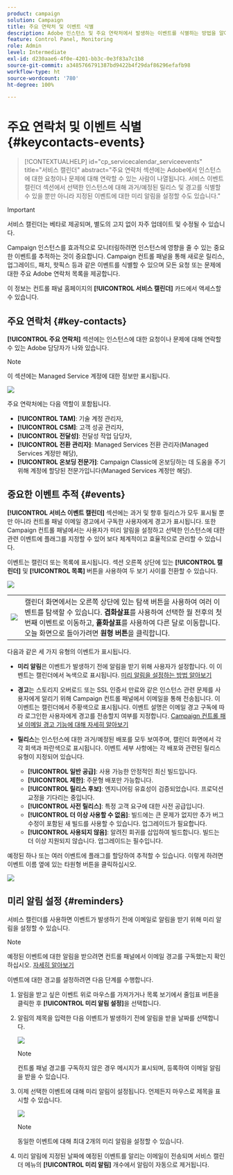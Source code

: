 ```yaml
---
product: campaign
solution: Campaign
title: 주요 연락처 및 이벤트 식별
description: Adobe 인스턴스 및 주요 연락처에서 발생하는 이벤트를 식별하는 방법을 알아봅니다.
feature: Control Panel, Monitoring
role: Admin
level: Intermediate
exl-id: d230aae6-4f0e-4201-bb3c-0e3f83a7c1b8
source-git-commit: a3485766791387bd9422b4f29daf86296efafb98
workflow-type: ht
source-wordcount: '780'
ht-degree: 100%

---
```


# 주요 연락처 및 이벤트 식별 {#keycontacts-events}

>[!CONTEXTUALHELP]
>id="cp_servicecalendar_serviceevents"
>title="서비스 캘린더"
>abstract="주요 연락처 섹션에는 Adobe에서 인스턴스에 대한 요청이나 문제에 대해 연락할 수 있는 사람이 나열됩니다. 서비스 이벤트 캘린더 섹션에서 선택한 인스턴스에 대해 과거/예정된 릴리스 및 경고를 식별할 수 있을 뿐만 아니라 지정된 이벤트에 대한 미리 알림을 설정할 수도 있습니다."

>[!IMPORTANT]
>
>서비스 캘린더는 베타로 제공되며, 별도의 고지 없이 자주 업데이트 및 수정될 수 있습니다.

Campaign 인스턴스를 효과적으로 모니터링하려면 인스턴스에 영향을 줄 수 있는 중요한 이벤트를 추적하는 것이 중요합니다. Campaign 컨트롤 패널을 통해 새로운 릴리스, 업그레이드, 패치, 핫픽스 등과 같은 이벤트를 식별할 수 있으며 모든 요청 또는 문제에 대한 주요 Adobe 연락처 목록을 제공합니다.

이 정보는 컨트롤 패널 홈페이지의 **[!UICONTROL 서비스 캘린더]** 카드에서 액세스할 수 있습니다.

## 주요 연락처 {#key-contacts}

**[!UICONTROL 주요 연락처]** 섹션에는 인스턴스에 대한 요청이나 문제에 대해 연락할 수 있는 Adobe 담당자가 나와 있습니다.

>[!NOTE]
>
>이 섹션에는 Managed Service 계정에 대한 정보만 표시됩니다.

![](assets/service-events-contacts.png)

주요 연락처에는 다음 역할이 포함됩니다.

* **[!UICONTROL TAM]**: 기술 계정 관리자,
* **[!UICONTROL CSM]**: 고객 성공 관리자,
* **[!UICONTROL 전달성]**: 전달성 작업 담당자,
* **[!UICONTROL 전환 관리자]**: Managed Services 전환 관리자(Managed Services 계정만 해당),
* **[!UICONTROL 온보딩 전문가]**: Campaign Classic에 온보딩하는 데 도움을 주기 위해 계정에 할당된 전문가입니다(Managed Services 계정만 해당).

## 중요한 이벤트 추적 {#events}

**[!UICONTROL 서비스 이벤트 캘린더]** 섹션에는 과거 및 향후 릴리스가 모두 표시될 뿐만 아니라 컨트롤 패널 이메일 경고에서 구독한 사용자에게 경고가 표시됩니다. 또한 Campaign 컨트롤 패널에서는 사용자가 미리 알림을 설정하고 선택한 인스턴스에 대한 관련 이벤트에 플래그를 지정할 수 있어 보다 체계적이고 효율적으로 관리할 수 있습니다.

이벤트는 캘린더 또는 목록에 표시됩니다. 섹션 오른쪽 상단에 있는 **[!UICONTROL 캘린더]** 및 **[!UICONTROL 목록]** 버튼을 사용하여 두 보기 사이를 전환할 수 있습니다.

![](assets/service-events-calendar.png)

<table><tr style="border: 0;">
<td><img src="assets/do-not-localize/nav-buttons.png">
</td><td>캘린더 화면에서는 오른쪽 상단에 있는 탐색 버튼을 사용하여 여러 이벤트를 탐색할 수 있습니다. <b>겹화살표</b>를 사용하여 선택한 월 전후의 첫 번째 이벤트로 이동하고, <b>홑화살표</b>를 사용하여 다른 달로 이동합니다. 오늘 화면으로 돌아가려면 <b>원형 버튼</b>을 클릭합니다.</td>
</tr></table>

다음과 같은 세 가지 유형의 이벤트가 표시됩니다.

* **미리 알림**&#x200B;은 이벤트가 발생하기 전에 알림을 받기 위해 사용자가 설정합니다. 이 이벤트는 캘린더에서 녹색으로 표시됩니다. [미리 알림을 설정하는 방법 알아보기](#reminders)
* **경고**&#x200B;는 스토리지 오버로드 또는 SSL 인증서 만료와 같은 인스턴스 관련 문제를 사용자에게 알리기 위해 Campaign 컨트롤 패널에서 이메일을 통해 전송됩니다. 이 이벤트는 캘린더에서 주황색으로 표시됩니다. 이벤트 설명은 이메일 경고 구독에 따라 로그인한 사용자에게 경고를 전송할지 여부를 지정합니다. [Campaign 컨트롤 패널 이메일 경고 기능에 대해 자세히 알아보기](../performance-monitoring/using/email-alerting.md)

* **릴리스**&#x200B;는 인스턴스에 대한 과거/예정된 배포를 모두 보여주며, 캘린더 화면에서 각각 회색과 파란색으로 표시됩니다. 이벤트 세부 사항에는 각 배포와 관련된 릴리스 유형이 지정되어 있습니다.

   * **[!UICONTROL 일반 공급]**: 사용 가능한 안정적인 최신 빌드입니다.
   * **[!UICONTROL 제한]**: 주문형 배포만 가능합니다.
   * **[!UICONTROL 릴리스 후보]**: 엔지니어링 유효성이 검증되었습니다. 프로덕션 교정을 기다리는 중입니다.
   * **[!UICONTROL 사전 릴리스]**: 특정 고객 요구에 대한 사전 공급입니다.
   * **[!UICONTROL 더 이상 사용할 수 없음]**: 빌드에는 큰 문제가 없지만 추가 버그 수정이 포함된 새 빌드를 사용할 수 있습니다. 업그레이드가 필요합니다.
   * **[!UICONTROL 사용되지 않음]**: 알려진 회귀를 삽입하여 빌드합니다. 빌드는 더 이상 지원되지 않습니다. 업그레이드는 필수입니다.

예정된 하나 또는 여러 이벤트에 플래그를 할당하여 추적할 수 있습니다. 이렇게 하려면 이벤트 이름 옆에 있는 타원형 버튼을 클릭하십시오.

![](assets/service-events-flag.png)

## 미리 알림 설정 {#reminders}

서비스 캘린더를 사용하면 이벤트가 발생하기 전에 이메일로 알림을 받기 위해 미리 알림을 설정할 수 있습니다.

>[!NOTE]
>
>예정된 이벤트에 대한 알림을 받으려면 컨트롤 패널에서 이메일 경고를 구독했는지 확인하십시오. [자세히 알아보기](../performance-monitoring/using/email-alerting.md)

이벤트에 대한 경고를 설정하려면 다음 단계를 수행합니다.

1. 알림을 받고 싶은 이벤트 위로 마우스를 가져가거나 목록 보기에서 줄임표 버튼을 클릭한 후 **[!UICONTROL 미리 알림 설정]**&#x200B;을 선택합니다.

1. 알림의 제목을 입력한 다음 이벤트가 발생하기 전에 알림을 받을 날짜를 선택합니다.

   ![](assets/service-events-set-reminder.png)

   >[!NOTE]
   >
   >컨트롤 패널 경고를 구독하지 않은 경우 메시지가 표시되며, 등록하여 이메일 알림을 받을 수 있습니다.

1. 이제 선택한 이벤트에 대해 미리 알림이 설정됩니다. 언제든지 마우스로 제목을 표시할 수 있습니다.

   ![](assets/service-events-reminder.png)

   >[!NOTE]
   >
   >동일한 이벤트에 대해 최대 2개의 미리 알림을 설정할 수 있습니다.

1. 미리 알림에 지정된 날짜에 예정된 이벤트를 알리는 이메일이 전송되며 서비스 캘린더 메뉴의 **[!UICONTROL 미리 알림]** 개수에서 알림이 자동으로 제거됩니다.

